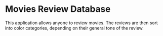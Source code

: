 # Movies Review Database

This application allows anyone to review movies.
The reviews are then sort into color categories, depending on their general tone of the review.
